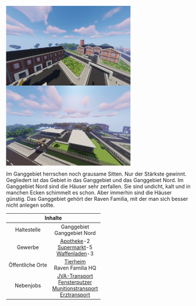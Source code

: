 
<img align="left" width="340" eight="340" src="../../../assets/image/gebiete/Ganggebiet1.png"> <img align="center" width="340" eight="340" src="../../../assets/image/gebiete/Ganggebiet2.png">


Im Ganggebiet herrschen noch grausame Sitten. Nur der Stärkste gewinnt. Gegliedert ist das Gebiet in das Ganggebiet und das Ganggebiet Nord. Im Ganggebiet Nord sind die Häuser sehr zerfallen. Sie sind undicht, kalt und in manchen Ecken schimmelt es schon. Aber immerhin sind die Häuser günstig. Das Ganggebiet gehört der Raven Familia, mit der man sich besser nicht anlegen sollte.

<table>
  <thead>
    <tr>
      <th colspan=2 align="center">Inhalte</th>
    </tr>
  </thead>
  <tbody>
    <tr>
      <td align="center">Haltestelle</td>
      <td align="center">Ganggebiet <br> Ganggebiet Nord</td>
    </tr>
    <tr>
      <td align="center">Gewerbe</td>
      <td align="center"><a href="../../biz/apotheke.md">Apotheke</a>-2 <br> <a href="../../biz/supermarkt.md">Supermarkt</a>-5 <br> <a href="../../biz/waffenladen.md">Waffenladen</a>-3</td>
    </tr>
    <tr>
      <td align="center">Öffentliche Orte</td>
      <td align="center"><a href="../../gebäude/tierheim.md">Tierheim</a> <br> Raven Familia HQ</td>
    </tr>
    <tr>
      <td align="center">Nebenjobs</td>
      <td align="center"><a href="../../nebenjobs/jvatransport.md">JVA-Transport</a> <br> <a href="../../nebenjobs/fensterputzer.md">Fensterputzer</a> <br> <a href="../../nebenjobs/munitionstransport.md">Munitionstransport</a> <br> <a href="../../nebenjobs/erztransport.md">Erztransport</a></td>
    </tr>
  </tbody>
</table> 
